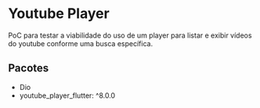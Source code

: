 # Youtube Player

PoC para testar a viabilidade do uso de um player para listar e exibir vídeos do youtube conforme uma busca específica.

## Pacotes

 - Dio
 - youtube_player_flutter: ^8.0.0